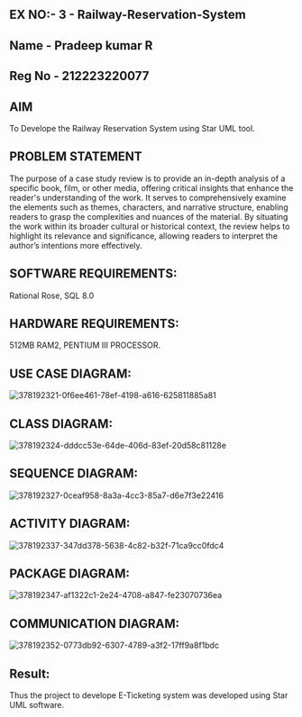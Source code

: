 ## EX NO:- 3 - Railway-Reservation-System
## Name - Pradeep kumar R
## Reg No - 212223220077
## AIM
To Develope the Railway Reservation System using Star UML tool.

## PROBLEM STATEMENT
The purpose of a case study review is to provide an in-depth analysis of a specific book, film, or other media, offering critical insights that enhance the reader's understanding of the work. It serves to comprehensively examine the elements such as themes, characters, and narrative structure, enabling readers to grasp the complexities and nuances of the material. By situating the work within its broader cultural or historical context, the review helps to highlight its relevance and significance, allowing readers to interpret the author’s intentions more effectively.

## SOFTWARE REQUIREMENTS:
Rational Rose, SQL 8.0

## HARDWARE REQUIREMENTS:
512MB RAM2, PENTIUM III PROCESSOR.

## USE CASE DIAGRAM:
![378192321-0f6ee461-78ef-4198-a616-625811885a81](https://github.com/user-attachments/assets/570c4273-53a6-4dca-a697-55efa5d33ab4)

## CLASS DIAGRAM:
![378192324-dddcc53e-64de-406d-83ef-20d58c81128e](https://github.com/user-attachments/assets/c584fbe3-8585-4d12-bae9-81dfbf544190)

## SEQUENCE DIAGRAM:
![378192327-0ceaf958-8a3a-4cc3-85a7-d6e7f3e22416](https://github.com/user-attachments/assets/3e4e9d50-3b6b-4359-bd17-ddf572e75352)

## ACTIVITY DIAGRAM:
![378192337-347dd378-5638-4c82-b32f-71ca9cc0fdc4](https://github.com/user-attachments/assets/0abff418-91ad-4202-ba59-8c1e3b3afde8)

## PACKAGE DIAGRAM:
![378192347-af1322c1-2e24-4708-a847-fe23070736ea](https://github.com/user-attachments/assets/f15512f7-c2e2-4d99-902e-f56ab20e8ac6)

## COMMUNICATION DIAGRAM:
![378192352-0773db92-6307-4789-a3f2-17ff9a8f1bdc](https://github.com/user-attachments/assets/e1e02b39-b16c-493f-9ee8-cfd0940daea5)

## Result:
Thus the project to develope E-Ticketing system was developed using Star UML software.
